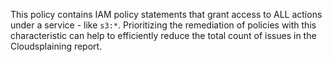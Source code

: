 This policy contains IAM policy statements that grant access to ALL actions under a service - like `s3:*`. Prioritizing the remediation of policies with this characteristic can help to efficiently reduce the total count of issues in the Cloudsplaining report.
